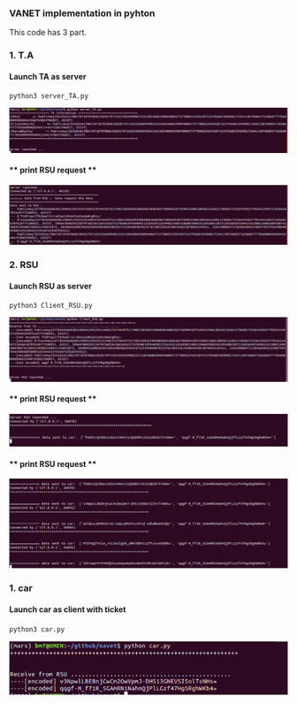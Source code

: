 ### VANET implementation in pyhton

This code has 3 part.

### 1. T.A 
#### Launch TA as server
```
python3 server_TA.py
```
![status](assets/ta-status.png)

#### ** print RSU request **
![status](assets/sent-ta-rsu.png)



### 2. RSU
#### Launch RSU as server
```
python3 Client_RSU.py
```
![status](assets/rsu-status.png)

#### ** print RSU request **
![status](assets/sent-rsu-car.png)

#### ** print RSU request **
![status](assets/many-request-car.png)


### 1. car
#### Launch car as client with ticket
```
python3 car.py
```
![status](assets/car-ticket.png)


